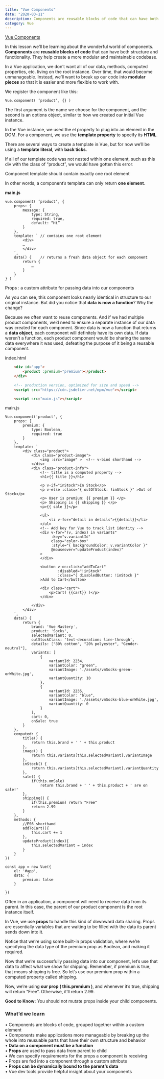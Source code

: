 ```yaml
---
title: "Vue Components"
date: "2020-03-11"
description: Components are reusable blocks of code that can have both structure and functionality. They help create a more modular and maintainable codebase.
category: Vue
---
```


[Vue Components](https://www.vuemastery.com/courses/intro-to-vue-js/components)

In this lesson we’ll be learning about the wonderful world of components. **Components** are **reusable blocks of code** that can have both structure and functionality. They help create a more modular and maintainable codebase.

In a Vue application, we don’t want all of our data, methods, computed properties, etc. living on the root instance. Over time, that would become unmanageable. Instead, we’ll want to break up our code into **modular pieces** so that it is easier and more flexible to work with.

We register the component like this:
```
Vue.component( ‘product’, {} )
```
The first argument is the name we choose for the component, and the second is an options object, similar to how we created our initial Vue instance.

In the Vue instance, we used the el property to plug into an element in the DOM. For a component, we use the **template property** to specify its **HTML**.

There are several ways to create a template in Vue, but for now we’ll be using a **template literal**, with **back ticks**.

If all of our template code was not nested within one element, such as this div with the class of “product”, we would have gotten this error:

Component template should contain exactly one root element

In other words, a component’s template can only return **one element**.

**main.js**
```
vue.component( ‘product’, {
    props: {
        message: {
            type: String,
            required: true,
            default: “Hi”
        }
    },
    template: ` // contains one root element
        <div>
        …
        </div>
    `,
    data() {    // returns a fresh data object for each component
        return {
            …
        }
    }
} )
```
Props : a custom attribute for passing data into our components

As you can see, this component looks nearly identical in structure to our original instance. But did you notice that **data is now a function**? Why the change?

Because we often want to reuse components. And if we had multiple product components, we’d need to ensure a separate instance of our data was created for each component. Since data is now a function that returns a **data object**, each component will definitely have its own data. If data weren’t a function, each product component would be sharing the same data everywhere it was used, defeating the purpose of it being a reusable component.

index.html
```html
    <div id="app">
        <product :premium="premium"></product>
    </div>
  
    <!-- production version, optimized for size and speed -->
    <script src="https://cdn.jsdelivr.net/npm/vue"></script>

    <script src="main.js"></script>
```
main.js
```
Vue.component('product', {
    props: {
        premium: {
            type: Boolean,
            required: true
        }
    },
    template: `
        <div class="product">
            <div class="product-image">
                <img :src="image" >  <!-- v-bind shorthand -->
            </div>
            <div class="product-info">
                <!-- title is a computed property -->
                <h1>{{ title }}</h1>
                
                <p v-if="inStock">In Stock</p>
                <p v-else :class="{ outOfStock: !inStock }" >Out of Stock</p>
                <p> User is premium: {{ premium }} </p>
                <p> Shipping is {{ shipping }} </p>
                <p>{{ sale }}</p>

                <ul>
                    <li v-for="detail in details">{{detail}}</li>
                </ul>
                <!-- Add key for Vue to track list identity -->
                <div v-for="(v, index) in variants"
                     :key="v.variantId"
                     class="color-box"
                     :style="{ backgroundColor: v.variantColor }"
                     @mouseover="updateProduct(index)"
                >   
                </div>
                
                <button v-on:click="addToCart" 
                        :disabled="!inStock"
                        :class="{ disabledButton: !inStock }"
                >Add to Cart</button>
                
                <div class="cart">
                    <p>Cart( {{cart}} )</p>
                </div>
                
            </div>
        </div>
    `,
    data() {
        return {
            brand: 'Vue Mastery',
            product: 'Socks',
            selectedVariant: 0,
            outStockClass: 'text-decoration: line-through',
            details: ["80% cotton", "20% polyester", "Gender-neutral"],
            variants: [
                {
                    variantId: 2234,
                    variantColor: "green",
                    variantImage: './assets/vmSocks-green-onWhite.jpg',
                    variantQuantity: 10
                },
                {
                    variantId: 2235,
                    variantColor: "blue",
                    variantImage: './assets/vmSocks-blue-onWhite.jpg',
                    variantQuantity: 0
                }
            ],
            cart: 0,
            onSale: true
        }
    },
    computed: {
        title() {
            return this.brand + ' ' + this.product
        },
        image() {
            return this.variants[this.selectedVariant].variantImage
        },
        inStock() {
            return this.variants[this.selectedVariant].variantQuantity
        },
        sale() {
            if(this.onSale)
                return this.brand + ' ' + this.product + ' are on sale!'
        },
        shipping() {
            if(this.premium) return "Free"
            return 2.99
        }
    },
    methods: {
        //ES6 shorthand
        addToCart(){
            this.cart += 1
        },
        updateProduct(index){
            this.selectedVariant = index
        }
    }
})

const app = new Vue({
    el: '#app',
    data: {
        premium: false
    }
    
})
```
Often in an application, a component will need to receive data from its parent. In this case, the parent of our product component is the root instance itself.

In Vue, we use **props** to handle this kind of downward data sharing. Props are essentially variables that are waiting to be filled with the data its parent sends down into it.

Notice that we’re using some built-in props validation, where we’re specifying the data type of the premium prop as Boolean, and making it required.

Now that we’re successfully passing data into our component, let’s use that data to affect what we show for shipping. Remember, if premium is true, that means shipping is free. So let’s use our premium prop within a computed property called shipping.

Now, we’re using **our prop ( this.premium )**, and whenever it’s true, shipping will return “Free”. Otherwise, it’ll return 2.99.

**Good to Know:** You should not mutate props inside your child components.

### What’d we learn
•	Components are blocks of code, grouped together within a custom element   
•	Components make applications more manageable by breaking up the whole into reusuable parts that have their own structure and behavior   
•	**Data on a component must be a function**   
•	**Props** are used to pass data from parent to child   
•	We can specify requirements for the props a component is receiving   
•	Props are fed into a component through a custom attribute   
•	**Props can be dynamically bound to the parent’s data**   
•	Vue dev tools provide helpful insight about your components   




